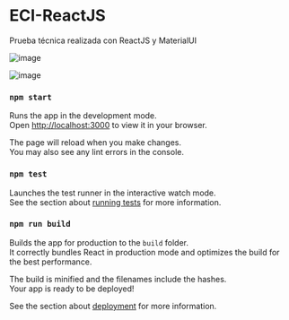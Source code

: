# ECI-ReactJS

Prueba técnica realizada con ReactJS y MaterialUI

![image](https://github.com/jmmartinezdesarrollo/ECI-ReacJS/assets/43616801/d311761e-d20f-4199-8f0d-496634ad3471)

![image](https://github.com/jmmartinezdesarrollo/ECI-ReacJS/assets/43616801/02902b98-75bf-4de4-9805-535136e1298b)



### `npm start`

Runs the app in the development mode.\
Open [http://localhost:3000](http://localhost:3000) to view it in your browser.

The page will reload when you make changes.\
You may also see any lint errors in the console.

### `npm test`

Launches the test runner in the interactive watch mode.\
See the section about [running tests](https://facebook.github.io/create-react-app/docs/running-tests) for more information.

### `npm run build`

Builds the app for production to the `build` folder.\
It correctly bundles React in production mode and optimizes the build for the best performance.

The build is minified and the filenames include the hashes.\
Your app is ready to be deployed!

See the section about [deployment](https://facebook.github.io/create-react-app/docs/deployment) for more information.


